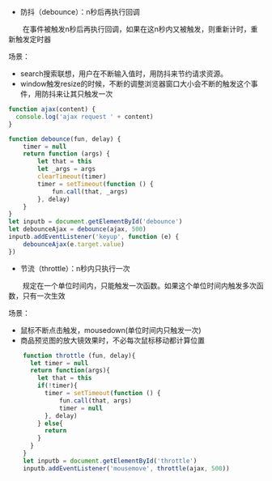 * 防抖（debounce）：n秒后再执行回调

　　在事件被触发n秒后再执行回调，如果在这n秒内又被触发，则重新计时，重新触发定时器

场景：
- search搜索联想，用户在不断输入值时，用防抖来节约请求资源。
- window触发resize的时候，不断的调整浏览器窗口大小会不断的触发这个事件，用防抖来让其只触发一次

```javascript
function ajax(content) {
  console.log('ajax request ' + content)
}

function debounce(fun, delay) {
    timer = null
    return function (args) {
        let that = this
        let _args = args
        clearTimeout(timer)
        timer = setTimeout(function () {
            fun.call(that, _args)
        }, delay)
    }
}
let inputb = document.getElementById('debounce')
let debounceAjax = debounce(ajax, 500)
inputb.addEventListener('keyup', function (e) {
    debounceAjax(e.target.value)
})
```

* 节流（throttle）：n秒内只执行一次

　　规定在一个单位时间内，只能触发一次函数。如果这个单位时间内触发多次函数，只有一次生效

  场景： 
- 鼠标不断点击触发，mousedown(单位时间内只触发一次)
- 商品预览图的放大镜效果时，不必每次鼠标移动都计算位置
```javascript
    function throttle (fun, delay){
      let timer = null
      return function(args){
        let that = this
        if(!timer){
          timer = setTimeout(function () {
              fun.call(that, args)
              timer = null
          }, delay)
        } else{
          return 
        }
      }
    }
    let inputb = document.getElementById('throttle')
    inputb.addEventListener('mousemove', throttle(ajax, 500))
```